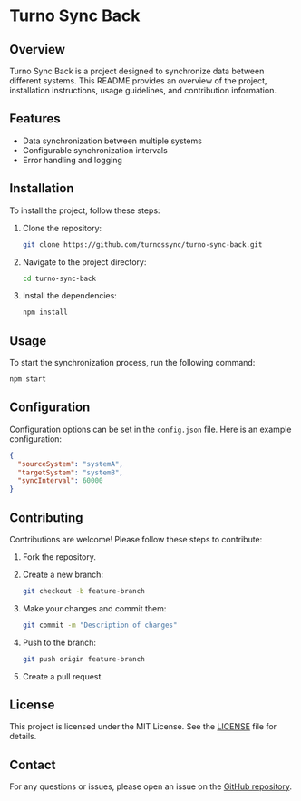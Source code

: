 # Turno Sync Back

## Overview

Turno Sync Back is a project designed to synchronize data between different systems. This README provides an overview of the project, installation instructions, usage guidelines, and contribution information.

## Features

- Data synchronization between multiple systems
- Configurable synchronization intervals
- Error handling and logging

## Installation

To install the project, follow these steps:

1. Clone the repository:

    ```sh
    git clone https://github.com/turnossync/turno-sync-back.git
    ```

2. Navigate to the project directory:

    ```sh
    cd turno-sync-back
    ```

3. Install the dependencies:

    ```sh
    npm install
    ```

## Usage

To start the synchronization process, run the following command:

```sh
npm start
```

## Configuration

Configuration options can be set in the `config.json` file. Here is an example configuration:

```json
{
  "sourceSystem": "systemA",
  "targetSystem": "systemB",
  "syncInterval": 60000
}
```

## Contributing

Contributions are welcome! Please follow these steps to contribute:

1. Fork the repository.
2. Create a new branch:

    ```sh
    git checkout -b feature-branch
    ```

3. Make your changes and commit them:

    ```sh
    git commit -m "Description of changes"
    ```

4. Push to the branch:

    ```sh
    git push origin feature-branch
    ```

5. Create a pull request.

## License

This project is licensed under the MIT License. See the [LICENSE](LICENSE) file for details.

## Contact

For any questions or issues, please open an issue on the [GitHub repository](https://github.com/yourusername/turno-sync-back).
